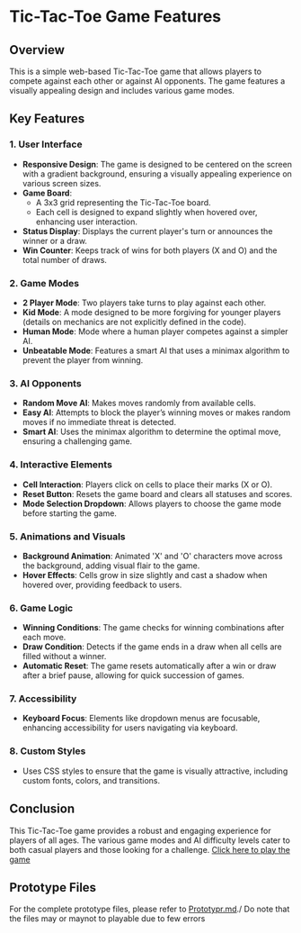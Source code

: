 

# Tic-Tac-Toe Game Features

## Overview
This is a simple web-based Tic-Tac-Toe game that allows players to compete against each other or against AI opponents. The game features a visually appealing design and includes various game modes.

## Key Features

### 1. User Interface
- **Responsive Design**: The game is designed to be centered on the screen with a gradient background, ensuring a visually appealing experience on various screen sizes.
- **Game Board**: 
  - A 3x3 grid representing the Tic-Tac-Toe board.
  - Each cell is designed to expand slightly when hovered over, enhancing user interaction.
- **Status Display**: Displays the current player's turn or announces the winner or a draw.
- **Win Counter**: Keeps track of wins for both players (X and O) and the total number of draws.

### 2. Game Modes
- **2 Player Mode**: Two players take turns to play against each other.
- **Kid Mode**: A mode designed to be more forgiving for younger players (details on mechanics are not explicitly defined in the code).
- **Human Mode**: Mode where a human player competes against a simpler AI.
- **Unbeatable Mode**: Features a smart AI that uses a minimax algorithm to prevent the player from winning.

### 3. AI Opponents
- **Random Move AI**: Makes moves randomly from available cells.
- **Easy AI**: Attempts to block the player’s winning moves or makes random moves if no immediate threat is detected.
- **Smart AI**: Uses the minimax algorithm to determine the optimal move, ensuring a challenging game.

### 4. Interactive Elements
- **Cell Interaction**: Players click on cells to place their marks (X or O).
- **Reset Button**: Resets the game board and clears all statuses and scores.
- **Mode Selection Dropdown**: Allows players to choose the game mode before starting the game.

### 5. Animations and Visuals
- **Background Animation**: Animated 'X' and 'O' characters move across the background, adding visual flair to the game.
- **Hover Effects**: Cells grow in size slightly and cast a shadow when hovered over, providing feedback to users.

### 6. Game Logic
- **Winning Conditions**: The game checks for winning combinations after each move.
- **Draw Condition**: Detects if the game ends in a draw when all cells are filled without a winner.
- **Automatic Reset**: The game resets automatically after a win or draw after a brief pause, allowing for quick succession of games.

### 7. Accessibility
- **Keyboard Focus**: Elements like dropdown menus are focusable, enhancing accessibility for users navigating via keyboard.

### 8. Custom Styles
- Uses CSS styles to ensure that the game is visually attractive, including custom fonts, colors, and transitions.

## Conclusion
This Tic-Tac-Toe game provides a robust and engaging experience for players of all ages. The various game modes and AI difficulty levels cater to both casual players and those looking for a challenge.
[Click here to play the game](https://tempestaethel.github.io/TicTacToe/)

## Prototype Files
For the complete prototype files, please refer to [Prototypr.md](link-to-your-prototypr.md)./
Do note that the files may or maynot to playable due to few errors 
